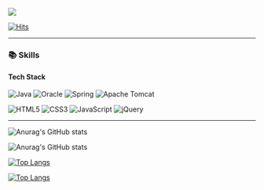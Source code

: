 <a href="https://doongi9.tistory.com/" target="_blank"><img src="https://img.shields.io/badge/DevBlog-184D66?style=flat-square&logo=Blogger&logoColor=white"/></a>

[![Hits](https://hits.seeyoufarm.com/api/count/incr/badge.svg?url=https%3A%2F%2Fgithub.com%2Falswj792000&count_bg=%23A0A49D&title_bg=%23555555&icon=&icon_color=%23E7E7E7&title=hits&edge_flat=false)](https://hits.seeyoufarm.com)

------------
###  **📚 Skills**
#### **Tech Stack**
<img  alt="Java" src="https://img.shields.io/badge/java-007396.svg?style=for-the-badge&logo=Java&logoColor=white"/> <img  alt="Oracle" src="https://img.shields.io/badge/Oracle-F80000.svg?style=for-the-badge&logo=oracle&logoColor=white"/> <img  alt="Spring" src="https://img.shields.io/badge/Spring-6DB33F.svg?style=for-the-badge&logo=Spring&logoColor=white"/> <img  alt="Apache Tomcat" src="https://img.shields.io/badge/Apache Tomcat-F8DC75.svg?style=for-the-badge&logo=apache Tomcat&logoColor=black"/>

<img  alt="HTML5" src="https://img.shields.io/badge/HTML5-E34F26.svg?style=for-the-badge&logo=HTML5&logoColor=white"/> <img  alt="CSS3" src="https://img.shields.io/badge/CSS3-1572B6.svg?style=for-the-badge&logo=CSS3&logoColor=white"/> <img  alt="JavaScript" src="https://img.shields.io/badge/JavaScript-F7DF1E.svg?style=for-the-badge&logo=JavaScript&logoColor=white"/> <img  alt="jQuery" src="https://img.shields.io/badge/jQuery-0769AD.svg?style=for-the-badge&logo=jQuery&logoColor=white"/>

------------
![Anurag's GitHub stats](https://github-readme-stats.vercel.app/api?username=alswj792000&show_icons=true&show_icons=true&theme=onedark)

![Anurag's GitHub stats](https://github-readme-stats.vercel.app/api?username=alswj792000&show_icons=true&show_icons=true&theme=dracula)

[![Top Langs](https://github-readme-stats.vercel.app/api/top-langs/?username=alswj792000&layout=compact)](https://github.com/alswj792000/github-readme-stats)

[![Top Langs](https://github-readme-stats.vercel.app/api/top-langs/?username=alswj792000)](https://github.com/anuraghazra/github-readme-stats)
